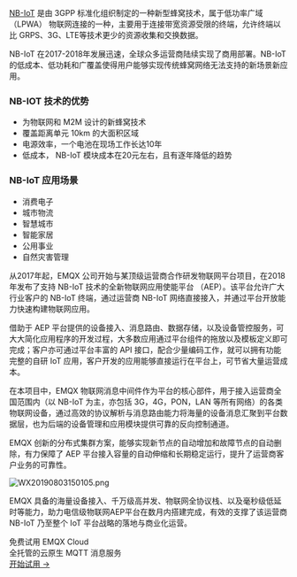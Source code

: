 [NB-IoT](https://www.emqx.com/zh/blog/emqx-nb-iot-access-solution) 是由 3GPP 标准化组织制定的一种新型蜂窝技术，属于低功率广域 （LPWA） 物联网连接的一种，主要用于连接带宽资源受限的终端，允许终端以比 GRPS、3G、LTE等技术更少的资源收集和交换数据。

NB-IoT 在2017-2018年发展迅速，全球众多运营商陆续实现了商用部署。NB-IoT 的低成本、低功耗和广覆盖使得用户能够实现传统蜂窝网络无法支持的新场景新应用。

### NB-IOT 技术的优势

- 为物联网和 M2M 设计的新蜂窝技术
- 覆盖距离单元 10km 的大面积区域
- 电源效率，一个电池在现场工作长达10年
- 低成本， NB-IoT 模块成本在20元左右，且有逐年降低的趋势

### NB-IoT 应用场景

- 消费电子
- 城市物流
- 智慧城市
- 智能家居
- 公用事业
- 自然灾害管理

从2017年起，EMQX 公司开始与某顶级运营商合作研发物联网平台项目，在2018年发布了支持 NB-IoT 技术的全新物联网应用使能平台 （AEP）。该平台允许广大行业客户的 NB-IoT 终端，通过运营商 NB-IoT 网络直接接入，并通过平台开放能力快速构建物联网应用。 



借助于 AEP 平台提供的设备接入、消息路由、数据存储，以及设备管控服务，可大大简化应用程序的开发过程，大多数应用通过平台组件的拖放以及模板定义即可完成；客户亦可通过平台丰富的 API 接口，配合少量编码工作，就可以拥有功能完整的自研 IoT 应用，客户开发的应用能够直接运行在平台上，可节省大量运营成本。

 

在本项目中，EMQX 物联网消息中间件作为平台的核心部件，用于接入运营商全国范围内（以 NB-IoT 为主，亦包括 3G，4G，PON，LAN 等所有网络）的各类物联网设备，通过高效的协议解析与消息路由能力将海量的设备消息汇聚到平台数据层，也为后端的设备管理和应用模块提供可靠的反向控制通道。

 

EMQX 创新的分布式集群方案，能够实现新节点的自动增加和故障节点的自动删除，有力保障了 AEP 平台接入容量的自动伸缩和长期稳定运行，提升了运营商客户业务的可靠性。

![WX20190803150105.png](https://assets.emqx.com/images/a66989f3d63cd894d937c590e545c62c.png)

EMQX 具备的海量设备接入、千万级高并发、物联网全协议栈、以及毫秒级低延时等能力，助力电信级物联网AEP平台在数月内搭建完成，有效的支撑了该运营商 NB-IoT 乃至整个 IoT 平台战略的落地与商业化运营。


<section class="promotion">
    <div>
        免费试用 EMQX Cloud
        <div class="is-size-14 is-text-normal has-text-weight-normal">全托管的云原生 MQTT 消息服务</div>
    </div>
    <a href="https://www.emqx.com/zh/signup?continue=https://cloud.emqx.com/console/deployments/0?oper=new" class="button is-gradient px-5">开始试用 →</a>
</section>
